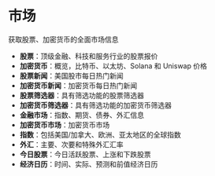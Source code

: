 # **市场**

获取股票、加密货币的全面市场信息
- **股票**：顶级金融、科技和服务行业的股票报价
- **加密货币**：概览，比特币、以太坊、Solana 和 Uniswap 价格
- **股票新闻**：美国股市每日热门新闻
- **加密货币新闻**：加密货币每日热门新闻
- **股票筛选器**：具有筛选功能的股票筛选器
- **加密货币筛选器**：具有筛选功能的加密货币筛选器
- **金融市场**：指数、期货、债券、外汇信息
- **加密货币市场**：加密货币市场
- **指数**：包括美国/加拿大、欧洲、亚太地区的全球指数
- **外汇**：主要、次要和特殊外汇汇率
- **今日股票**：今日活跃股票、上涨和下跌股票
- **经济日历**：时间、实际、预测和前值经济日历
